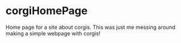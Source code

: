 # corgiHomePage
Home page for a site about corgis.
This was just me messing around making a simple webpage with corgis!
